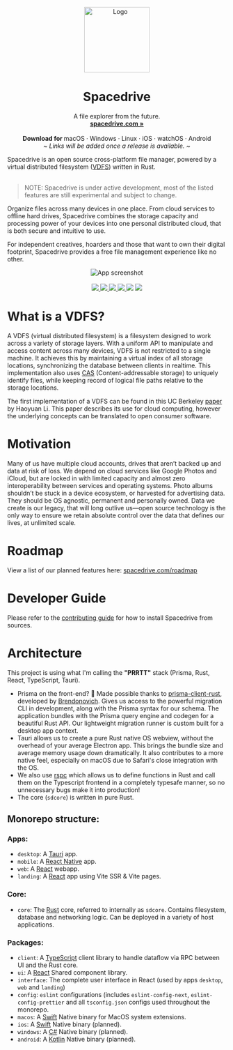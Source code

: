 <p align="center">
  <a href="#">
    
  </a>
  <p align="center">
   <img width="150" height="150" src="https://github.com/spacedriveapp/spacedrive/blob/main/packages/assets/images/AppLogo.png" alt="Logo">
  </p>
  <h1 align="center"><b>Spacedrive</b></h1>
  <p align="center">
  A file explorer from the future.
    <br />
    <a href="https://spacedrive.com"><strong>spacedrive.com »</strong></a>
    <br />
    <br />
    <b>Download for </b>
    macOS
    ·
    Windows
    ·
    Linux
    ·
    iOS
    ·
    watchOS
    ·
    Android
    <br />
    <i>~ Links will be added once a release is available. ~</i>
  </p>
</p>
Spacedrive is an open source cross-platform file manager, powered by a virtual distributed filesystem (<a href="#what-is-a-vdfs">VDFS</a>) written in Rust. 
<br/>
<br/>

> NOTE: Spacedrive is under active development, most of the listed features are still experimental and subject to change.

Organize files across many devices in one place. From cloud services to offline hard drives, Spacedrive combines the storage capacity and processing power of your devices into one personal distributed cloud, that is both secure and intuitive to use.

For independent creatives, hoarders and those that want to own their digital footprint, Spacedrive provides a free file management experience like no other.

<p align="center">
  <img src="https://raw.githubusercontent.com/spacedriveapp/spacedrive/main/apps/landing/public/app.png" alt="App screenshot">
  <br />
  <br />
  <a href="https://discord.gg/gTaF2Z44f5">
    <img src="https://img.shields.io/discord/949090953497567312?label=Discord&color=5865F2" />
  </a>
  <a href="https://twitter.com/spacedriveapp">
    <img src="https://img.shields.io/badge/Twitter-00acee?logo=twitter&logoColor=white" />
  </a>
  <a href="https://instagram.com/spacedriveapp">
    <img src="https://img.shields.io/badge/Instagram-E4405F?logo=instagram&logoColor=white" />
  </a>
  <a href="https://www.gnu.org/licenses/agpl-3.0">
    <img src="https://img.shields.io/static/v1?label=Licence&message=AGPL%20v3&color=000" />
  </a>
  <img src="https://img.shields.io/static/v1?label=Bundled%20Size&message=16.3MB&color=0974B4" />
  <img src="https://img.shields.io/static/v1?label=Stage&message=Alpha&color=2BB4AB" />
  <br />
</p>

# What is a VDFS?

A VDFS (virtual distributed filesystem) is a filesystem designed to work across a variety of storage layers. With a uniform API to manipulate and access content across many devices, VDFS is not restricted to a single machine. It achieves this by maintaining a virtual index of all storage locations, synchronizing the database between clients in realtime. This implementation also uses [CAS](https://en.wikipedia.org/wiki/Content-addressable_storage) (Content-addressable storage) to uniquely identify files, while keeping record of logical file paths relative to the storage locations.

The first implementation of a VDFS can be found in this UC Berkeley [paper](https://www2.eecs.berkeley.edu/Pubs/TechRpts/2018/EECS-2018-29.pdf) by Haoyuan Li. This paper describes its use for cloud computing, however the underlying concepts can be translated to open consumer software.

# Motivation

Many of us have multiple cloud accounts, drives that aren’t backed up and data at risk of loss. We depend on cloud services like Google Photos and iCloud, but are locked in with limited capacity and almost zero interoperability between services and operating systems. Photo albums shouldn’t be stuck in a device ecosystem, or harvested for advertising data. They should be OS agnostic, permanent and personally owned. Data we create is our legacy, that will long outlive us—open source technology is the only way to ensure we retain absolute control over the data that defines our lives, at unlimited scale.

# Roadmap

View a list of our planned features here: [spacedrive.com/roadmap](https://spacedrive.com/roadmap)

# Developer Guide

Please refer to the [contributing guide](CONTRIBUTING.md) for how to install Spacedrive from sources.

# Architecture

This project is using what I'm calling the **"PRRTT"** stack (Prisma, Rust, React, TypeScript, Tauri).

- Prisma on the front-end? 🤯 Made possible thanks to [prisma-client-rust](https://github.com/brendonovich/prisma-client-rust), developed by [Brendonovich](https://github.com/brendonovich). Gives us access to the powerful migration CLI in development, along with the Prisma syntax for our schema. The application bundles with the Prisma query engine and codegen for a beautiful Rust API. Our lightweight migration runner is custom built for a desktop app context.
- Tauri allows us to create a pure Rust native OS webview, without the overhead of your average Electron app. This brings the bundle size and average memory usage down dramatically. It also contributes to a more native feel, especially on macOS due to Safari's close integration with the OS.
- We also use [rspc](https://rspc.otbeaumont.me) which allows us to define functions in Rust and call them on the Typescript frontend in a completely typesafe manner, so no unnecessary bugs make it into production!
- The core (`sdcore`) is written in pure Rust.

## Monorepo structure:

### Apps:

- `desktop`: A [Tauri](https://tauri.studio) app.
- `mobile`: A [React Native](https://reactnative.dev/) app.
- `web`: A [React](https://reactjs.org) webapp.
- `landing`: A [React](https://reactjs.org) app using Vite SSR & Vite pages.

### Core:

- `core`: The [Rust](https://www.rust-lang.org) core, referred to internally as `sdcore`. Contains filesystem, database and networking logic. Can be deployed in a variety of host applications.

### Packages:

- `client`: A [TypeScript](https://www.typescriptlang.org/) client library to handle dataflow via RPC between UI and the Rust core.
- `ui`: A [React](https://reactjs.org) Shared component library.
- `interface`: The complete user interface in React (used by apps `desktop`, `web` and `landing`)
- `config`: `eslint` configurations (includes `eslint-config-next`, `eslint-config-prettier` and all `tsconfig.json` configs used throughout the monorepo.
- `macos`: A [Swift](https://developer.apple.com/swift/) Native binary for MacOS system extensions.
- `ios`: A [Swift](https://developer.apple.com/swift/) Native binary (planned).
- `windows`: A [C#](https://docs.microsoft.com/en-us/dotnet/csharp/) Native binary (planned).
- `android`: A [Kotlin](https://kotlinlang.org/) Native binary (planned).
